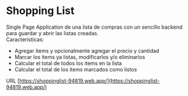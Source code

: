 # Shopping List
Single Page Application de una lista de compras con un sencillo backend para guardar y abrir las listas creadas.  
Características: 
- Agregar items y opcionalmente agregar el precio y cantidad
- Marcar los items ya listas, modificarlos y/o eliminarlos
- Calcular el total de todos los items en la lista
- Calcular el total de los items marcados como listos

URL [https://shoppinglist-94819.web.app/](https://shoppinglist-94819.web.app/)
